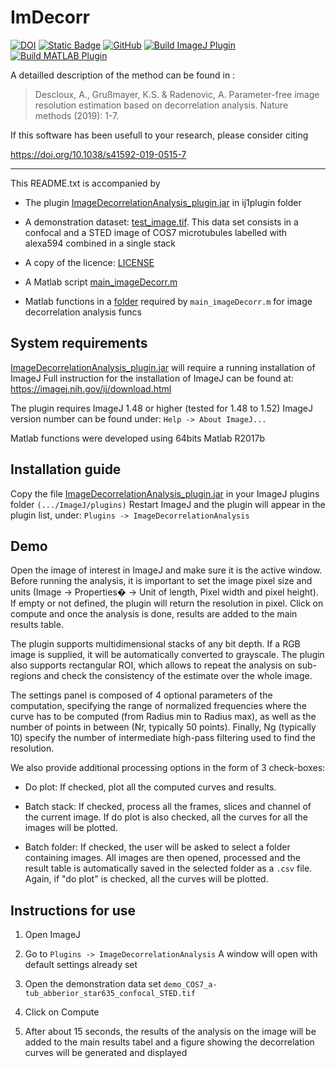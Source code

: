 # ImDecorr

[![DOI](https://zenodo.org/badge/DOI/10.5281/zenodo.4655984.svg)](https://doi.org/10.5281/zenodo.4655984)
[![Static Badge](https://img.shields.io/badge/DOI-10.1038%2Fs41592--019--0515--7-blue)](https://doi.org/10.1038/s41592-019-0515-7)
[![GitHub](https://img.shields.io/github/license/4ever2/ImDecorr)](https://github.com/4ever2/ImDecorr/blob/master/LICENSE)
[![Build ImageJ Plugin](https://github.com/4ever2/ImDecorr/actions/workflows/build-java.yml/badge.svg?branch=master)](https://github.com/4ever2/ImDecorr/actions/workflows/build-java.yml)
[![Build MATLAB Plugin](https://github.com/4ever2/ImDecorr/actions/workflows/build-matlab.yml/badge.svg?branch=master)](https://github.com/4ever2/ImDecorr/actions/workflows/build-matlab.yml)


A detailled description of the method can be found in :
> Descloux, A., Grußmayer, K.S. & Radenovic, A. Parameter-free image resolution estimation based on decorrelation analysis.
Nature methods (2019): 1-7.

If this software has been usefull to your research, please consider citing

https://doi.org/10.1038/s41592-019-0515-7

-------------------
This README.txt is accompanied by

* The plugin [ImageDecorrelationAnalysis_plugin.jar](ij1plugin/ImageDecorrelationAnalysis_plugin.jar) in ij1plugin folder

* A demonstration dataset: [test_image.tif](examples/test_image.tif).
This data set consists in a confocal and a STED image of COS7 microtubules labelled with alexa594 combined in a single stack

* A copy of the licence: [LICENSE](LICENSE)

* A Matlab script [main_imageDecorr.m](matlab/code/main_imageDecorr.m)

* Matlab functions in a [folder](matlab/code/funcs/) required by `main_imageDecorr.m` for image decorrelation analysis
funcs


## System requirements

[ImageDecorrelationAnalysis_plugin.jar](ij1plugin/ImageDecorrelationAnalysis_plugin.jar) will require a running installation of ImageJ
Full instruction for the installation of ImageJ can be found at:
https://imagej.nih.gov/ij/download.html

The plugin requires ImageJ 1.48 or higher (tested for 1.48 to 1.52)
ImageJ version number can be found under: `Help -> About ImageJ...`

Matlab functions were developed using 64bits Matlab R2017b


## Installation guide

Copy the file [ImageDecorrelationAnalysis_plugin.jar](ij1plugin/ImageDecorrelationAnalysis_plugin.jar) in your ImageJ plugins folder `(.../ImageJ/plugins)`
Restart ImageJ and the plugin will appear in the plugin list, under: `Plugins -> ImageDecorrelationAnalysis`


## Demo

Open the image of interest in ImageJ and make sure it is the active window. Before running the analysis, it is important to set the image pixel size and units (Image -> Properties� -> Unit of length, Pixel width and pixel height). If empty or not defined, the plugin will return the resolution in pixel.
Click on compute and once the analysis is done, results are added to the main results table.

The plugin supports multidimensional stacks of any bit depth. If a RGB image is supplied, it will be automatically converted to grayscale. The plugin also supports rectangular ROI, which allows to repeat the analysis on sub-regions and check the consistency of the estimate over the whole image.

The settings panel is composed of 4 optional parameters of the computation, specifying the range of normalized frequencies where the curve has to be computed (from Radius min to Radius max), as well as the number of points in between (Nr, typically 50 points). Finally, Ng (typically 10) specify the number of intermediate high-pass filtering used to find the resolution.

We also provide additional processing options in the form of 3 check-boxes:

* Do plot:
If checked, plot all the computed curves and results.

* Batch stack:
If checked, process all the frames, slices and channel of the current image. If do plot is also checked, all the curves for all the images will be plotted.

* Batch folder:
If checked, the user will be asked to select a folder containing images. All images are then opened, processed and the result table is automatically saved in the selected folder as a `.csv` file. Again, if "do plot" is checked, all the curves will be plotted.


## Instructions for use

1. Open ImageJ

2. Go to `Plugins -> ImageDecorrelationAnalysis`
A window will open with default settings already set

3. Open the demonstration data set `demo_COS7_a-tub_abberior_star635_confocal_STED.tif`

4. Click on Compute

5. After about 15 seconds, the results of the analysis on the image will be added to the main results tabel and a figure showing the decorrelation curves will be generated and displayed

